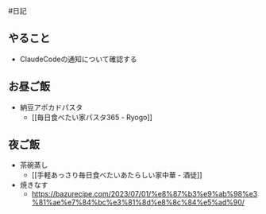 #日記 

## やること
- ClaudeCodeの通知について確認する

## お昼ご飯
 - 納豆アボカドパスタ
	 - [[毎日食べたい家パスタ365 - Ryogo]] 

## 夜ご飯
- 茶碗蒸し
	- [[手軽あっさり毎日食べたいあたらしい家中華 - 酒徒]]
- 焼きなす
	- https://bazurecipe.com/2023/07/01/%e8%87%b3%e9%ab%98%e3%81%ae%e7%84%bc%e3%81%8d%e8%8c%84%e5%ad%90/